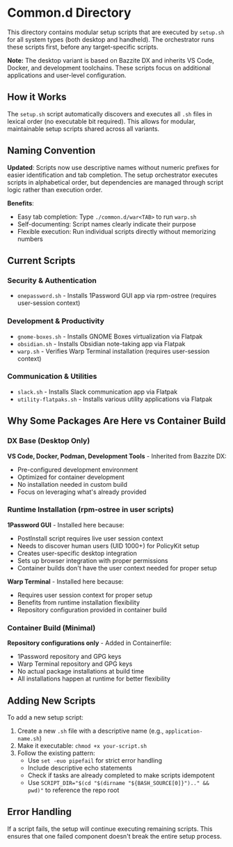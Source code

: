 # Common.d Directory

This directory contains modular setup scripts that are executed by `setup.sh` for all system types (both desktop and handheld). The orchestrator runs these scripts first, before any target-specific scripts.

**Note:** The desktop variant is based on Bazzite DX and inherits VS Code, Docker, and development toolchains. These scripts focus on additional applications and user-level configuration.

## How it Works

The `setup.sh` script automatically discovers and executes all `.sh` files in lexical order (no executable bit required). This allows for modular, maintainable setup scripts shared across all variants.

## Naming Convention

**Updated**: Scripts now use descriptive names without numeric prefixes for easier identification and tab completion. The setup orchestrator executes scripts in alphabetical order, but dependencies are managed through script logic rather than execution order.

**Benefits**:
- Easy tab completion: Type `./common.d/war<TAB>` to run `warp.sh`
- Self-documenting: Script names clearly indicate their purpose
- Flexible execution: Run individual scripts directly without memorizing numbers

## Current Scripts

### Security & Authentication
- `onepassword.sh` - Installs 1Password GUI app via rpm-ostree (requires user-session context)

### Development & Productivity
- `gnome-boxes.sh` - Installs GNOME Boxes virtualization via Flatpak
- `obsidian.sh` - Installs Obsidian note-taking app via Flatpak
- `warp.sh` - Verifies Warp Terminal installation (requires user-session context)

### Communication & Utilities
- `slack.sh` - Installs Slack communication app via Flatpak
- `utility-flatpaks.sh` - Installs various utility applications via Flatpak

## Why Some Packages Are Here vs Container Build

### DX Base (Desktop Only)
**VS Code, Docker, Podman, Development Tools** - Inherited from Bazzite DX:
- Pre-configured development environment
- Optimized for container development
- No installation needed in custom build
- Focus on leveraging what's already provided

### Runtime Installation (rpm-ostree in user scripts)
**1Password GUI** - Installed here because:
- PostInstall script requires live user session context
- Needs to discover human users (UID 1000+) for PolicyKit setup
- Creates user-specific desktop integration
- Sets up browser integration with proper permissions
- Container builds don't have the user context needed for proper setup

**Warp Terminal** - Installed here because:
- Requires user session context for proper setup
- Benefits from runtime installation flexibility
- Repository configuration provided in container build

### Container Build (Minimal)
**Repository configurations only** - Added in Containerfile:
- 1Password repository and GPG keys
- Warp Terminal repository and GPG keys
- No actual package installations at build time
- All installations happen at runtime for better flexibility

## Adding New Scripts

To add a new setup script:

1. Create a new `.sh` file with a descriptive name (e.g., `application-name.sh`)
2. Make it executable: `chmod +x your-script.sh`
3. Follow the existing pattern:
   - Use `set -euo pipefail` for strict error handling
   - Include descriptive echo statements
   - Check if tasks are already completed to make scripts idempotent
   - Use `SCRIPT_DIR="$(cd "$(dirname "${BASH_SOURCE[0]}").." && pwd)"` to reference the repo root

## Error Handling

If a script fails, the setup will continue executing remaining scripts. This ensures that one failed component doesn't break the entire setup process.
